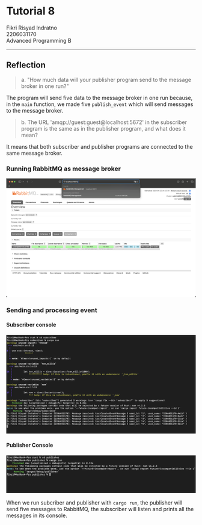# Tutorial 8
Fikri Risyad Indratno</br>
2206031170</br>
Advanced Programming B</br>

---

## Reflection
> a. "How much data will your publisher program send to the message broker in one run?"

The program will send five data to the message broker in one run because, in the `main` function, we made five `publish_event` which will send messages to the message broker.

> b. The URL 'amqp://guest:guest@localhost:5672' in the subscriber program is the same as in the publisher program, and what does it mean?

It means that both subscriber and publisher programs are connected to the same message broker.

### Running RabbitMQ as message broker

![running rabbitmq](images/running_rabbitmq.png)

### Sending and processing event

#### Subscriber console
![subscriber console](images/cargo_run_subscriber.png)

#### Publisher Console
![publisher console](images/cargo_run_publisher.png)

When we run subcriber and publisher with `cargo run`, the publisher will send five messages to RabbitMQ, the subscriber will listen and prints all the messages in its console.